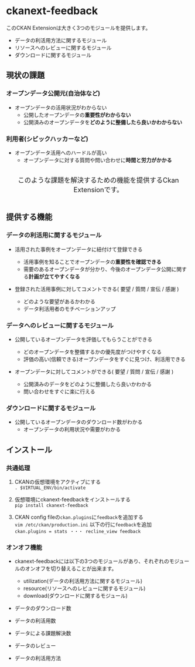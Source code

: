 # ckanext-feedback

このCKAN Extensionは大きく3つのモジュールを提供します。
* データの利活用方法に関するモジュール
* リソースへのレビューに関するモジュール
* ダウンロードに関するモジュール

## 現状の課題

### オープンデータ公開元(自治体など)

* オープンデータの活用状況がわからない
    * 公開したオープンデータの**重要性がわからない**  
    * 公開済みのオープンデータを**どのように整備したら良いかわからない**

### 利用者(シビックハッカーなど)

* オープンデータ活用へのハードルが高い
    * オープンデータに対する質問や問い合わせに**時間と労力がかかる**

<br />
<center><font size=4px>このような課題を解決するための機能を提供するCkan Extensionです。</font></center>
<br />

## 提供する機能

### データの利活用に関するモジュール

* 活用された事例をオープンデータに紐付けて登録できる
    * 活用事例を知ることでオープンデータの**重要性を確認できる**
    * 需要のあるオープンデータが分かり、今後のオープンデータ公開に関する**計画が立てやすくなる**

* 登録された活用事例に対してコメントできる( 要望 / 質問 / 宣伝 / 感謝 )
    * どのような要望があるかわかる
    * データ利活用者のモチベーションアップ

### データへのレビューに関するモジュール

* 公開しているオープンデータを評価してもらうことができる
    * どのオープンデータを整備するかの優先度がつけやすくなる
    * 評価の高い(信頼できる)オープンデータをすぐに見つけ、利活用できる

* オープンデータに対してコメントができる( 要望 / 質問 / 宣伝 / 感謝 )
    * 公開済みのデータをどのように整備したら良いかわかる
    * 問い合わせをすぐに楽に行える

### ダウンロードに関するモジュール

* 公開しているオープンデータのダウンロード数がわかる
    * オープンデータの利用状況や需要がわかる

## インストール

### 共通処理

1. CKANの仮想環境をアクティブにする  
```. $VIRTUAL_ENV/bin/activate```

2. 仮想環境にckanext-feedbackをインストールする  
```pip install ckanext-feedback```

3. CKAN config fileの```ckan.plugins```に```feedback```を追加する  
```vim /etc/ckan/production.ini```
以下の行に```feedback```を追加  
```ckan.plugins = stats ・・・ recline_view feedback```

### オンオフ機能

* ckanext-feedbackには以下の3つのモジュールがあり、それぞれのモジュールのオンオフを切り替えることが出来ます。
    * utilization(データの利活用方法に関するモジュール)
    * resource(リソースへのレビューに関するモジュール)
    * download(ダウンロードに関するモジュール)









    



* データのダウンロード数
* データの利活用数
* データによる課題解決数
* データのレビュー
* データの利活用方法